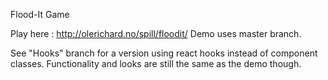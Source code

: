 Flood-It Game

Play here : http://olerichard.no/spill/floodit/
Demo uses master branch.

See "Hooks" branch for a version using react hooks instead of component classes. 
Functionality and looks are still the same as the demo though. 
